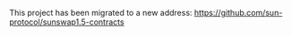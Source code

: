 This project has been migrated to a new address: https://github.com/sun-protocol/sunswap1.5-contracts
